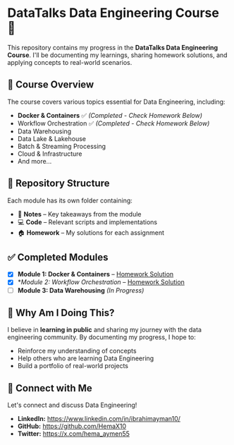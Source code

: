 # DataTalks Data Engineering Course 🚀  

This repository contains my progress in the **DataTalks Data Engineering Course**. I'll be documenting my learnings, sharing homework solutions, and applying concepts to real-world scenarios.  

## 📌 Course Overview  
The course covers various topics essential for Data Engineering, including:  
- **Docker & Containers** ✅ *(Completed - Check Homework Below)*
- Workflow Orchestration  ✅ *(Completed - Check Homework Below)*
- Data Warehousing  
- Data Lake & Lakehouse  
- Batch & Streaming Processing  
- Cloud & Infrastructure  
- And more...  

## 📂 Repository Structure  
Each module has its own folder containing:  
- 📖 **Notes** – Key takeaways from the module  
- 💻 **Code** – Relevant scripts and implementations  
- 🏠 **Homework** – My solutions for each assignment  


## ✅ Completed Modules  
- [x] **Module 1: Docker & Containers** – [Homework Solution](./module_1/homework.txt)
- [x] **Module 2: Workflow Orchestration* – [Homework Solution](./module_2/homework.txt)
- [ ] **Module 3: Data Warehousing** *(In Progress)*

## 📢 Why Am I Doing This?  
I believe in **learning in public** and sharing my journey with the data engineering community. By documenting my progress, I hope to:  
- Reinforce my understanding of concepts  
- Help others who are learning Data Engineering  
- Build a portfolio of real-world projects  

## 🔗 Connect with Me  
Let's connect and discuss Data Engineering!  
- **LinkedIn:** https://www.linkedin.com/in/ibrahimayman10/
- **GitHub:** https://github.com/HemaX10 
- **Twitter:** https://x.com/hema_aymen55 




